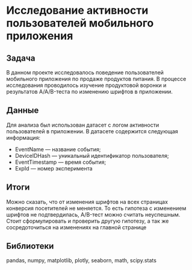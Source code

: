 # Исследование активности пользователей мобильного приложения
## Задача
В данном проекте исследовалось поведение пользователей мобильного приложения по продаже продуктов питания. 
В процессе исследования проводилось изучение продуктовой воронки и результатов A/A/B-теста по изменению шрифтов в приложении.

## Данные
Для анализа был использован датасет с логом активности пользователей в приложении. В датасете содержится следующая информация:

- EventName — название события;
- DeviceIDHash — уникальный идентификатор пользователя;
- EventTimestamp — время события;
- ExpId — номер эксперимента

## Итоги
Можно сказать, что от изменения шрифтов на всех страницах конверсия посетителей не меняется. То есть гипотеза с изменением шрифтов не подтвердилась, A/B-тест можно считать неуспешным. Стоит сформулировать и проверить другую гипотезу, а так же сосредоточиться на изменениях на главной странице

## Библиотеки
pandas, numpy, matplotlib, plotly, seaborn, math, scipy.stats
